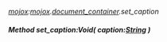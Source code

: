 _[mojox](../../modules/mojox/mojox-module.md):[mojox](../../modules/mojox/mojox-module.md).[document\_container](../../modules/mojox/mojox-document_container.md).set\_caption_
##### Method set\_caption:Void( caption:[String](../../modules/wonkey/wonkey-types-string.md) )
